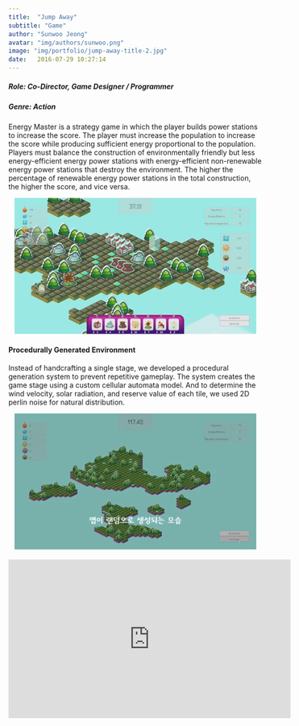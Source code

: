 ```yaml
---
title:  "Jump Away"
subtitle: "Game"
author: "Sunwoo Jeong"
avatar: "img/authors/sunwoo.png"
image: "img/portfolio/jump-away-title-2.jpg"
date:   2016-07-29 10:27:14
---
```


##### Role: Co-Director, Game Designer / Programmer
##### Genre: Action

Energy Master is a strategy game in which the player builds power stations to increase the score. The player must increase the population to increase the score while producing sufficient energy proportional to the population. Players must balance the construction of environmentally friendly but less energy-efficient energy power stations with energy-efficient non-renewable energy power stations that destroy the environment. The higher the percentage of renewable energy power stations in the total construction, the higher the score, and vice versa.

<center> <img src="/img/portfolio/em-construction.gif"/> </center>

#### Procedurally Generated Environment
Instead of handcrafting a single stage, we developed a procedural generation system to prevent repetitive gameplay. The system creates the game stage using a custom cellular automata model. And to determine the wind velocity, solar radiation, and reserve value of each tile, we used 2D perlin noise for natural distribution.

<center> <img src="/img/portfolio/em-generation.gif"/> </center>

<br>

<center>
<iframe width="560" height="315" src="https://www.youtube.com/embed/ZsS-GFdXcZc" frameborder="0" allow="accelerometer; autoplay; encrypted-media; gyroscope; picture-in-picture" allowfullscreen></iframe>
</center>
